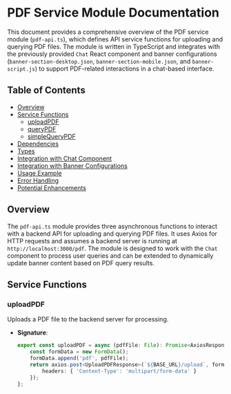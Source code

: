 # PDF Service Module Documentation

This document provides a comprehensive overview of the PDF service module (`pdf-api.ts`), which defines API service functions for uploading and querying PDF files. The module is written in TypeScript and integrates with the previously provided `Chat` React component and banner configurations (`banner-section-desktop.json`, `banner-section-mobile.json`, and `banner-script.js`) to support PDF-related interactions in a chat-based interface.

## Table of Contents
- [Overview](#overview)
- [Service Functions](#service-functions)
  - [uploadPDF](#uploadpdf)
  - [queryPDF](#querypdf)
  - [simpleQueryPDF](#simplequerypdf)
- [Dependencies](#dependencies)
- [Types](#types)
- [Integration with Chat Component](#integration-with-chat-component)
- [Integration with Banner Configurations](#integration-with-banner-configurations)
- [Usage Example](#usage-example)
- [Error Handling](#error-handling)
- [Potential Enhancements](#potential-enhancements)

## Overview
The `pdf-api.ts` module provides three asynchronous functions to interact with a backend API for uploading and querying PDF files. It uses Axios for HTTP requests and assumes a backend server is running at `http://localhost:3000/pdf`. The module is designed to work with the `Chat` component to process user queries and can be extended to dynamically update banner content based on PDF query results.

## Service Functions

### uploadPDF
Uploads a PDF file to the backend server for processing.

- **Signature**:
  ```typescript
  export const uploadPDF = async (pdfFile: File): Promise<AxiosResponse<UploadPDFResponse>> => {
      const formData = new FormData();
      formData.append('pdf', pdfFile);
      return axios.post<UploadPDFResponse>(`${BASE_URL}/upload`, formData, {
          headers: { 'Content-Type': 'multipart/form-data' }
      });
  };